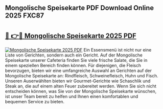 ## Mongolische Speisekarte PDF Download Online 2025 FXC87

# <h2><a href="http://gcck5g3.nevu.top/?p=Mongolische+Speisekarte">🔗 👉🔴 Mongolische Speisekarte 2025 PDF</a></h2>

[![Mongolische Speisekarte 2025 PDF](https://i.imgur.com/dBaPXMq.png)](http://gcck5g3.nevu.top/?p=Mongolische+Speisekarte)
Ein Essensmenü ist nicht nur eine Liste von Gerichten, sondern auch ein Gericht. Auf der Mongolische Speisekarte unserer Cafeteria finden Sie viele frische Salate, die Sie in einem speziellen Bereich finden können. Für diejenigen, die Fleisch bevorzugen, bieten wir eine umfangreiche Auswahl an Gerichten auf der Mongolische Speisekarte an: Rindfleisch, Schweinefleisch, Huhn und Fisch. Unseren Auserwählten bieten wir Gourmet-Gerichte wie Schaschlik und Steak an, die auf einem alten Feuer zubereitet werden. Wenn Sie sich nicht entscheiden können, was Sie von der Mongolische Speisekarte wünschen, ist unser Team bereit zu helfen und Ihnen einen komfortablen und bequemen Service zu bieten.
